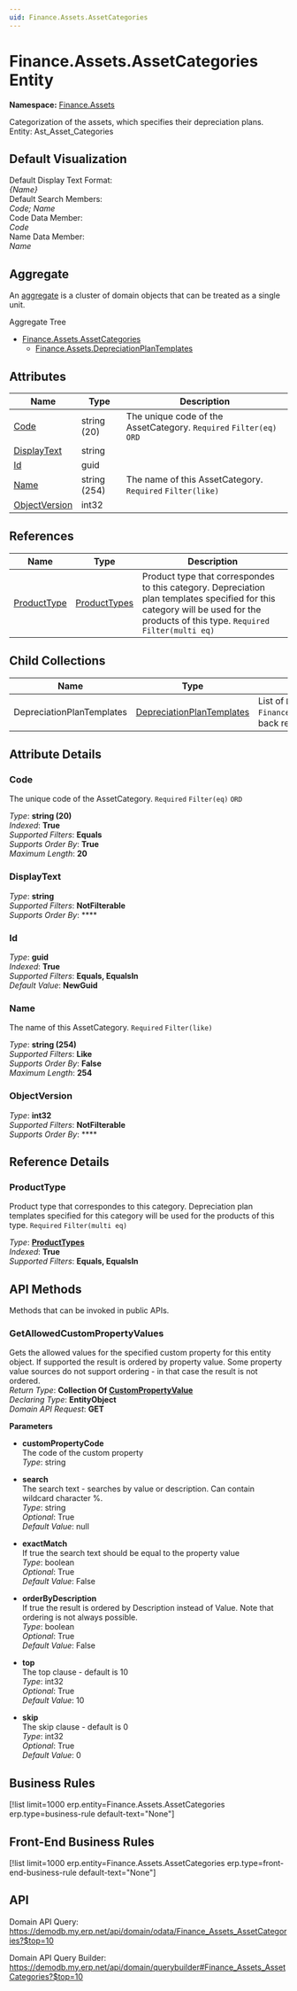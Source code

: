 ```yaml
---
uid: Finance.Assets.AssetCategories
---
```

# Finance.Assets.AssetCategories Entity

**Namespace:** [Finance.Assets](Finance.Assets.md)  

Categorization of the assets, which specifies their depreciation plans. Entity: Ast_Asset_Categories

## Default Visualization
Default Display Text Format:  
_{Name}_  
Default Search Members:  
_Code; Name_  
Code Data Member:  
_Code_  
Name Data Member:  
_Name_  

## Aggregate
An [aggregate](https://docs.erp.net/tech/advanced/concepts/aggregates.html) is a cluster of domain objects that can be treated as a single unit.  

Aggregate Tree  
* [Finance.Assets.AssetCategories](Finance.Assets.AssetCategories.md)  
  * [Finance.Assets.DepreciationPlanTemplates](Finance.Assets.DepreciationPlanTemplates.md)  

## Attributes

| Name | Type | Description |
| ---- | ---- | --- |
| [Code](Finance.Assets.AssetCategories.md#code) | string (20) | The unique code of the AssetCategory. `Required` `Filter(eq)` `ORD` 
| [DisplayText](Finance.Assets.AssetCategories.md#displaytext) | string |  
| [Id](Finance.Assets.AssetCategories.md#id) | guid |  
| [Name](Finance.Assets.AssetCategories.md#name) | string (254) | The name of this AssetCategory. `Required` `Filter(like)` 
| [ObjectVersion](Finance.Assets.AssetCategories.md#objectversion) | int32 |  

## References

| Name | Type | Description |
| ---- | ---- | --- |
| [ProductType](Finance.Assets.AssetCategories.md#producttype) | [ProductTypes](General.Products.ProductTypes.md) | Product type that correspondes to this category. Depreciation plan templates specified for this category will be used for the products of this type. `Required` `Filter(multi eq)` |

## Child Collections

| Name | Type | Description |
| ---- | ---- | --- |
| DepreciationPlanTemplates | [DepreciationPlanTemplates](Finance.Assets.DepreciationPlanTemplates.md) | List of `DepreciationPlanTemplate`(Finance.Assets.DepreciationPlanTemplates.md) child objects, based on the `Finance.Assets.DepreciationPlanTemplate.AssetCategory`(Finance.Assets.DepreciationPlanTemplates.md#assetcategory) back reference 


## Attribute Details

### Code

The unique code of the AssetCategory. `Required` `Filter(eq)` `ORD`

_Type_: **string (20)**  
_Indexed_: **True**  
_Supported Filters_: **Equals**  
_Supports Order By_: **True**  
_Maximum Length_: **20**  

### DisplayText

_Type_: **string**  
_Supported Filters_: **NotFilterable**  
_Supports Order By_: ****  

### Id

_Type_: **guid**  
_Indexed_: **True**  
_Supported Filters_: **Equals, EqualsIn**  
_Default Value_: **NewGuid**  

### Name

The name of this AssetCategory. `Required` `Filter(like)`

_Type_: **string (254)**  
_Supported Filters_: **Like**  
_Supports Order By_: **False**  
_Maximum Length_: **254**  

### ObjectVersion

_Type_: **int32**  
_Supported Filters_: **NotFilterable**  
_Supports Order By_: ****  


## Reference Details

### ProductType

Product type that correspondes to this category. Depreciation plan templates specified for this category will be used for the products of this type. `Required` `Filter(multi eq)`

_Type_: **[ProductTypes](General.Products.ProductTypes.md)**  
_Indexed_: **True**  
_Supported Filters_: **Equals, EqualsIn**  


## API Methods

Methods that can be invoked in public APIs.

### GetAllowedCustomPropertyValues

Gets the allowed values for the specified custom property for this entity object.              If supported the result is ordered by property value. Some property value sources do not support ordering - in that case the result is not ordered.  
_Return Type_: **Collection Of [CustomPropertyValue](../data-types.md#general.custompropertyvalue)**  
_Declaring Type_: **EntityObject**  
_Domain API Request_: **GET**  

**Parameters**  
  * **customPropertyCode**  
    The code of the custom property  
    _Type_: string  

  * **search**  
    The search text - searches by value or description. Can contain wildcard character %.  
    _Type_: string  
     _Optional_: True  
    _Default Value_: null  

  * **exactMatch**  
    If true the search text should be equal to the property value  
    _Type_: boolean  
     _Optional_: True  
    _Default Value_: False  

  * **orderByDescription**  
    If true the result is ordered by Description instead of Value. Note that ordering is not always possible.  
    _Type_: boolean  
     _Optional_: True  
    _Default Value_: False  

  * **top**  
    The top clause - default is 10  
    _Type_: int32  
     _Optional_: True  
    _Default Value_: 10  

  * **skip**  
    The skip clause - default is 0  
    _Type_: int32  
     _Optional_: True  
    _Default Value_: 0  



## Business Rules

[!list limit=1000 erp.entity=Finance.Assets.AssetCategories erp.type=business-rule default-text="None"]

## Front-End Business Rules

[!list limit=1000 erp.entity=Finance.Assets.AssetCategories erp.type=front-end-business-rule default-text="None"]

## API

Domain API Query:
<https://demodb.my.erp.net/api/domain/odata/Finance_Assets_AssetCategories?$top=10>

Domain API Query Builder:
<https://demodb.my.erp.net/api/domain/querybuilder#Finance_Assets_AssetCategories?$top=10>

